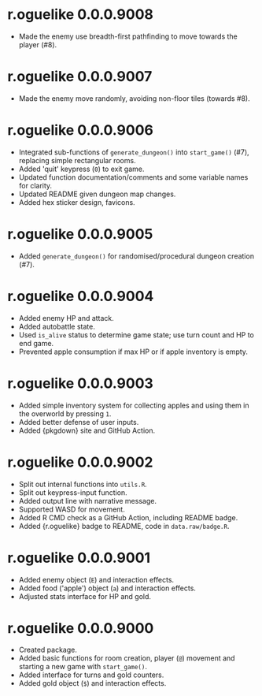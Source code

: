 # r.oguelike 0.0.0.9008

* Made the enemy use breadth-first pathfinding to move towards the player (#8).

# r.oguelike 0.0.0.9007

* Made the enemy move randomly, avoiding non-floor tiles (towards #8).

# r.oguelike 0.0.0.9006

* Integrated sub-functions of `generate_dungeon()` into `start_game()` (#7), replacing simple rectangular rooms.
* Added 'quit' keypress (`0`) to exit game.
* Updated function documentation/comments and some variable names for clarity.
* Updated README given dungeon map changes.
* Added hex sticker design, favicons.

# r.oguelike 0.0.0.9005

* Added `generate_dungeon()` for randomised/procedural dungeon creation (#7).

# r.oguelike 0.0.0.9004

* Added enemy HP and attack.
* Added autobattle state.
* Used `is_alive` status to determine game state; use turn count and HP to end game.
* Prevented apple consumption if max HP or if apple inventory is empty.

# r.oguelike 0.0.0.9003

* Added simple inventory system for collecting apples and using them in the overworld by pressing `1`.
* Added better defense of user inputs.
* Added {pkgdown} site and GitHub Action.

# r.oguelike 0.0.0.9002

* Split out internal functions into `utils.R`.
* Split out keypress-input function.
* Added output line with narrative message.
* Supported WASD for movement.
* Added R CMD check as a GitHub Action, including README badge.
* Added {r.oguelike} badge to README, code in `data.raw/badge.R`.

# r.oguelike 0.0.0.9001

* Added enemy object (`E`) and interaction effects.
* Added food ('apple') object (`a`) and interaction effects.
* Adjusted stats interface for HP and gold.

# r.oguelike 0.0.0.9000

* Created package.
* Added basic functions for room creation, player (`@`) movement and starting a new game with `start_game()`.
* Added interface for turns and gold counters.
* Added gold object (`$`) and interaction effects.
